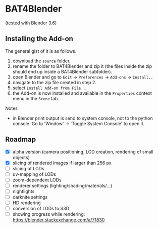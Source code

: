 # BAT4Blender

(tested with Blender 3.6)

## Installing the Add-on
The general gist of it is as follows.
1. download the `source` folder.
2. rename the folder to BAT4Blender and zip it (the files inside the zip should end up inside a BAT4Blender subfolder).
3. open Blender and go to `Edit` -> `Preferences` -> `Add-ons` -> `Install..`
4. navigate to the zip file created in step 2.
5. select `Install Add-on from File..`.
6. the Add-on is now installed and available in the `Properties` context menu in the `Scene` tab.

Notes
- in Blender print output is send to system console, not to the python console. Go to 'Window' -> 'Toggle System Console' to open it.

## Roadmap

- [x] alpha version (camera positioning, LOD creation, rendering of small objects)
- [x] slicing of rendered images if larger than 256 px
- [ ] slicing of LODs
- [ ] uv-mapping of LODs
- [ ] zoom-dependent LODs
- [ ] renderer settings (lighting/shading/materials/…)
- [ ] nightlights
- [ ] darknite settings
- [ ] HD rendering
- [ ] conversion of LODs to S3D
- [ ] showing progress while rendering: https://blender.stackexchange.com/a/71830
